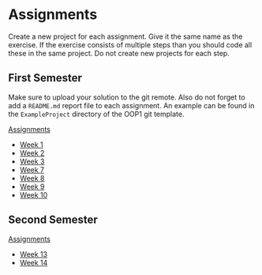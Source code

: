 # Assignments

Create a new project for each assignment. Give it the same name as the exercise. If the exercise consists of multiple steps than you should code all these in the same project. Do not create new projects for each step.

## First Semester

Make sure to upload your solution to the git remote. Also do not forget to add a `README.md` report file to each assignment. An example can be found in the `ExampleProject` directory of the OOP1 git template.

[Assignments](../assignments/readme.md)
* [Week 1](../assignments/week_1.md)
* [Week 2](../assignments/week_2.md)
* [Week 3](../assignments/week_3.md)
* [Week 7](../assignments/week_7.md)
* [Week 8](../assignments/week_8.md)
* [Week 9](../assignments/week_9.md)
* [Week 10](../assignments/week_10.md)

## Second Semester

[Assignments](../assignments/readme.md)
* [Week 13](../assignments/week_13.md)
* [Week 14](../assignments/week_14.md)
